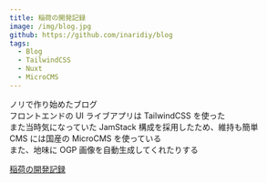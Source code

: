 ```yaml
---
title: 稲荷の開発記録
image: /img/blog.jpg
github: https://github.com/inaridiy/blog
tags:
  - Blog
  - TailwindCSS
  - Nuxt
  - MicroCMS
---
```


ノリで作り始めたブログ  
フロントエンドの UI ライブアプリは TailwindCSS を使った  
また当時気になっていた JamStack 構成を採用したため、維持も簡単  
CMS には国産の MicroCMS を使っている  
また、地味に OGP 画像を自動生成してくれたりする

[稲荷の開発記録](https://inaridiy.tk)
